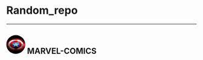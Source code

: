 # Random_repo

---
## <img src='./icons/captain_america.jpg' width='50px' height='50px' style='border-radius:50%;'> MARVEL-COMICS
